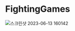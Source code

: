 # FightingGames

![스크린샷 2023-06-13 160142](https://github.com/kcheee/FightingGames/assets/86779278/e069f759-6eda-4b14-ac33-9869ac303c1d)
